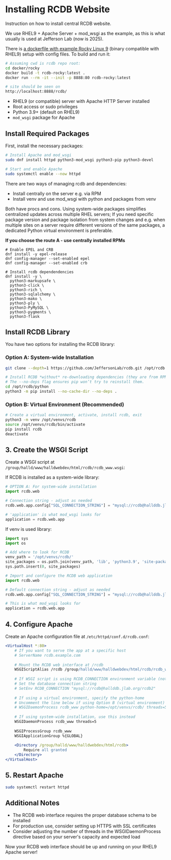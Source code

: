 # Installing RCDB Website

Instruction on how to install central RCDB website.  

We use RHEL9 + Apache Server + mod_wsgi as the example, as this is what usually is used at Jefferson Lab (now is 2025).

There is [a dockerfile with example Rocky Linux 9](https://github.com/JeffersonLab/rcdb/tree/main/docker/rocky) 
(binary compatible with RHEL9) setup with config files. To build and run it:

```bash
# Assuming cwd is rcdb repo root:
cd docker/rocky
docker build -t rcdb-rocky:latest .
docker run --rm -it --init -p 8888:80 rcdb-rocky:latest

# site should be seen on 
http://localhost:8888/rcdb/
```


- RHEL9 (or compatible) server with Apache HTTP Server installed
- Root access or sudo privileges
- Python 3.9+ (default on RHEL9)
- `mod_wsgi` package for Apache

## Install Required Packages

First, install the necessary packages:

```bash
# Install Apache and mod_wsgi
sudo dnf install httpd python3-mod_wsgi python3-pip python3-devel

# Start and enable Apache
sudo systemctl enable --now httpd
```

There are two ways of managing rcdb and dependencies: 

- Install centrally on the server e.g. via RPM
- Install venv and use mod_wsgi with python and packages from venv

Both have procs and cons. 
Using system-wide packages simplifies centralized updates across multiple RHEL servers; 
If you need specific package version and package isolation from system changes and 
e.g. when multiple sites on a server require different versions of the same packages, 
a dedicated Python virtual environment is preferable.

**If you choose the route A - use centrally installed RPMs**

```
# Enable EPEL and CRB
dnf install -y epel-release 
dnf config-manager --set-enabled epel
dnf config-manager --set-enabled crb

# Install rcdb dependendencies
dnf install -y \
  python3-markupsafe \
  python3-click \
  python3-rich \
  python3-sqlalchemy \
  python3-mako \
  python3-ply \
  python3-PyMySQL \
  python3-pygments \
  python3-flask
```


## Install RCDB Library

You have two options for installing the RCDB library:

### Option A: System-wide Installation

```bash
git clone --depth=1 https://github.com/JeffersonLab/rcdb.git /opt/rcdb

# Install RCDB *without* re-downloading dependencies (they are from RPM)
# The --no-deps flag ensures pip won’t try to reinstall them.
cd /opt/rcdb/python
python3 -m pip install --no-cache-dir --no-deps .
```

### Option B: Virtual Environment (Recommended)

```bash
# Create a virtual environment, activate, install rcdb, exit
python3 -m venv /opt/venvs/rcdb
source /opt/venvs/rcdb/bin/activate
pip install rcdb
deactivate
```

## 3. Create the WSGI Script

Create a WSGI script at `/group/halld/www/halldwebdev/html/rcdb/rcdb_www.wsgi`:

If RCDB is installed as a system-wide library: 

```python
# OPTION A: For system-wide installation
import rcdb.web

# Connection string - adjust as needed
rcdb.web.app.config["SQL_CONNECTION_STRING"] = "mysql://rcdb@hallddb.jlab.org/rcdb2"

# 'application' is what mod_wsgi looks for
application = rcdb.web.app
```

If venv is used library:

```python
import sys
import os

# Add where to look for RCDB
venv_path = '/opt/venvs/rcdb/'
site_packages = os.path.join(venv_path, 'lib', 'python3.9', 'site-packages')
sys.path.insert(0, site_packages)

# Import and configure the RCDB web application
import rcdb.web

# Default connection string - adjust as needed
rcdb.web.app.config["SQL_CONNECTION_STRING"] = "mysql://rcdb@hallddb.jlab.org/rcdb2"

# This is what mod_wsgi looks for
application = rcdb.web.app
```

## 4. Configure Apache

Create an Apache configuration file at `/etc/httpd/conf.d/rcdb.conf`:

```apache
<VirtualHost *:80>
    # If you want to serve the app at a specific host
    # ServerName rcdb.example.com
    
    # Mount the RCDB web interface at /rcdb
    WSGIScriptAlias /rcdb /group/halld/www/halldwebdev/html/rcdb/rcdb_www.wsgi
    
    # If WSGI script is using RCDB_CONNECTION environment variable (not in this example)    
    # Set the database connection string
    # SetEnv RCDB_CONNECTION "mysql://rcdb@hallddb.jlab.org/rcdb2"
    
    # If using a virtual environment, specify the python-home
    # Uncomment the line below if using Option B (virtual environment)
    # WSGIDaemonProcess rcdb_www python-home=/opt/venvs/rcdb/ threads=5
    
    # If using system-wide installation, use this instead
    WSGIDaemonProcess rcdb_www threads=5
    
    WSGIProcessGroup rcdb_www
    WSGIApplicationGroup %{GLOBAL}
    
    <Directory /group/halld/www/halldwebdev/html/rcdb>
        Require all granted
    </Directory>
</VirtualHost>
```


## 5. Restart Apache

```bash
sudo systemctl restart httpd
```

## Additional Notes

- The RCDB web interface requires the proper database schema to be installed
- For production use, consider setting up HTTPS with SSL certificates
- Consider adjusting the number of threads in the WSGIDaemonProcess directive based on your server's capacity and expected load

Now your RCDB web interface should be up and running on your RHEL9 Apache server!